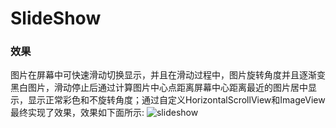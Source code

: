 # SlideShow
### 效果
图片在屏幕中可快速滑动切换显示，并且在滑动过程中，图片旋转角度并且逐渐变黑白图片，滑动停止后通过计算图片中心点距离屏幕中心距离最近的图片居中显示，显示正常彩色和不旋转角度；通过自定义HorizontalScrollView和ImageView最终实现了效果，效果如下面所示:
![slideshow](http://p54fe58h3.bkt.clouddn.com/blog/180308/j9aB7J12Cb.gif)

